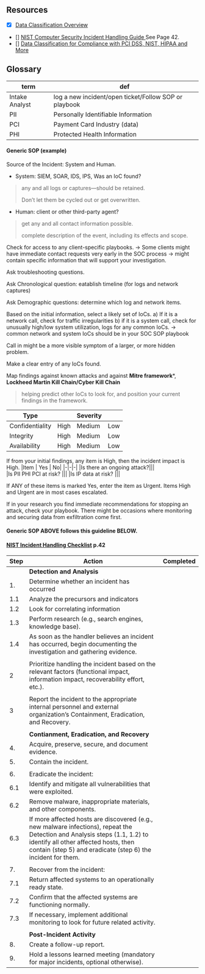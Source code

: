 ## Resources
- [x] [Data Classification Overview](https://cybersecurity.uillinois.edu/data_classification)
- [] [NIST Computer Security Incident Handling Guide ](https://nvlpubs.nist.gov/nistpubs/specialpublications/nist.sp.800-61r2.pdf) See Page 42.
- [] [Data Classification for Compliance with PCI DSS, NIST, HIPAA and More](https://blog.netwrix.com/2023/12/01/data-classification-for-compliance/)

## Glossary
| term | def|
|-|--|
|Intake Analyst|log a new incident/open ticket/Follow SOP or playbook|
|PII|Personally Identifiable Information|
| PCI|Payment Card Industry (data)
|PHI|Protected Health Information |

#### Generic SOP (example)
Source of the Incident: System and Human.

- System: SIEM, SOAR, IDS, IPS, Was an IoC found?
> any and all logs or captures—should be retained.
>
> Don’t let them be cycled out or get overwritten.

- Human: client or other third-party agent?
> get any and all contact information possible.
> 
> complete description of the event, including its effects and scope.

Check for access to any client-specific playbooks.
  -> Some clients might have immediate contact requests very early in the SOC process
  -> might contain specific information that will support your investigation.

Ask troubleshooting questions.

Ask Chronological question: eatablish timeline (for logs and network captures)

Ask Demographic questions: determine which log and network items.

Based on the initial information, select a likely set of IoCs.
a) If it is a network call, check for traffic irregularities
b) if it is a system call, check for unusually high/low system utilization, logs for any common IoCs.
  -> common network and system IoCs should be in your SOC SOP playbook
  
Call in might be a more visible symptom of a larger, or more hidden problem.

Make a clear entry of any IoCs found.

Map findings against known attacks and against **Mitre framework***, **Lockheed Martin Kill Chain/Cyber Kill Chain**
> helping predict other IoCs to look for, and position your current findings in the framework.

|Type|| 		Severity||
|-|-|-|-|
|Confidentiality| 	High 	|Medium| 	Low|
|Integrity |	High| 	Medium| 	Low|
|Availability |	High |	Medium |	Low|

If from your initial findings, any item is High, then the incident impact is High.
|Item |	Yes |	No|
|-|-|-|
|Is there an ongoing attack?||| 		
|Is PII PHI PCI at risk? |||
|Is IP data at risk? |||

If ANY of these items is marked Yes, enter the item as Urgent.
Items High and Urgent are in most cases escalated. 

If in your research you find immediate recommendations for stopping an attack, check your playbook. There might be occasions where monitoring and securing data from exfiltration come first.

####  Generic SOP ABOVE follows this guideline BELOW.
#### [NIST Incident Handling Checklist](https://nvlpubs.nist.gov/nistpubs/specialpublications/nist.sp.800-61r2.pdf) **p.42**

|Step|Action|Completed|
|-|---------|-|
||__Detection and Analysis__||
|1.| Determine whether an incident has occurred||
|1.1| Analyze the precursors and indicators||
|1.2| Look for correlating information||
|1.3 |Perform research (e.g., search engines, knowledge base).||
|1.4 |As soon as the handler believes an incident has occurred, begin documenting the investigation and gathering evidence.||
||||
|2| Prioritize handling the incident based on the relevant factors (functional impact, information impact, recoverability effort, etc.).||
||||
|3|Report the incident to the appropriate internal personnel and external organization’s Containment, Eradication, and Recovery.||
||||
||__Contianment, Eradication, and Recovery__||
|4.|Acquire, preserve, secure, and document evidence.||
|5.|Contain the incident.||
||||
|6.|Eradicate the incident:||
|6.1| Identify and mitigate all vulnerabilities that were exploited.||
|6.2|Remove malware, inappropriate materials, and other components.||
|6.3|If more affected hosts are discovered (e.g., new malware infections), repeat the Detection and Analysis steps (1.1, 1.2) to identify all other affected hosts, then contain (step 5) and eradicate (step 6) the incident for them.||
||||
|7.|Recover from the incident:||
|7.1| Return affected systems to an operationally ready state.||
|7.2| Confirm that the affected systems are functioning normally.||
|7.3| If necessary, implement additional monitoring to look for future related activity.||
||||
||__Post-Incident Activity__||
|8.|Create a follow-up report.||
|9.|Hold a lessons learned meeting (mandatory for major incidents, optional otherwise).||








